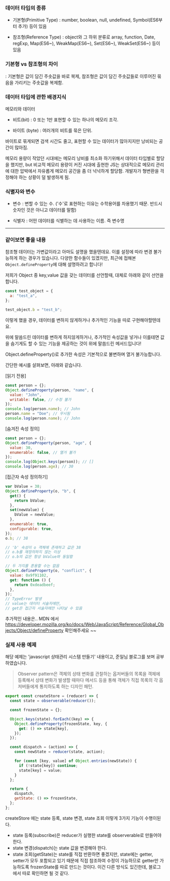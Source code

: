 ### 데이터 타입의 종류

- 기본형(Primitive Type)
  : number, boolean, null, undefined, Symbol(ES6부터 추가) 등이 있음

- 참조형(Reference Type)
  : object와 그 하위 분류로 array, function, Date, regExp, Map(ES6~), WeakMap(ES6~), Set(ES6~), WeakSet(ES6~) 등이 있음

### 기본형 vs 참조형의 차이

: 기본형은 값이 담긴 주솟값을 바로 복제, 참조형은 값이 담긴 주솟값들로 이루어진 묶음을 가리키는 주솟값을 복제함.

### 데이터 타입에 관한 배경지식

메모리와 데이터 <br>

- 비트(bit) : 0 또는 1만 표현할 수 있는 하나의 메모리 조각.

- 바이트 (byte) : 여러개의 비트를 묶은 단위. <br>

바이트로 묶게되면 검색 시간도 줄고, 표현할 수 있는 데이터가 많아지지만 낭비되는 공간이 많아짐.

메모리 용량이 작았던 시대에는 메모리 낭비를 최소화 하기위해서 데이터 타입별로 할당을 했지만,
but 비교적 메모리 용량이 커진 시대에 출현한 JS는 상대적으로 메모리 관리에 대한 압박에서 자유롭게 메모리 공간을 좀 더 넉넉하게 할당함. 개발자가 형변환을 걱정해야 하는 상황이 덜 발생하게 됨.

### 식별자와 변수

- 변수
  : 변할 수 있는 수. ('수'로 표현하는 이유는 수학용어를 차용했기 때문. 반드시 숫자인 것은 아니고 데이터를 말함)

- 식별자
  : 어떤 데이터를 식별하는 데 사용하는 이름. 즉 변수명

---

### 같이보면 좋을 내용

참조형 데이터는 가변값이라고 아마도 설명을 했을텐데요. 이를 설정에 따라 변경 불가능하게 하는 경우가 있습니다.
다양한 함수들이 있겠지만, 최근에 접해본 `Object.defineProperty`에 대해 설명하려고 합니다!

저희가 Object 중 key,value 값을 갖는 데이터를 선언할때, 대체로 아래와 같이 선언을 합니다.

```javascript
const test_object = {
  a: "test_a",
};

test_object.b = "test_b";
```

이렇게 했을 경우, 데이터를 변하지 않게하거나 추가적인 기능을 따로 구현해야할텐데요.

위에 말씀드린 데이터를 변하게 하지않게하거나, 추가적인 속성값을 넣거나 이를테면 값을 숨기게도 할 수 있는 기능을 제공하는 것이 위에 말씀드린 메서드입니다!

Object.defineProperty()로 추가한 속성은 기본적으로 불변하며 열거 불가능합니다.

간단한 예시를 살펴보면, 아래와 같습니다.

[읽기 전용]

```javascript
const person = {};
Object.defineProperty(person, "name", {
  value: "John",
  writable: false, // 수정 불가
});
console.log(person.name); // John
person.name = "Doe"; // 무시됨
console.log(person.name); // John
```

[숨겨진 속성 정의]

```javascript
const person = {};
Object.defineProperty(person, "age", {
  value: 30,
  enumerable: false, // 열거 불가
});
console.log(Object.keys(person)); // []
console.log(person.age); // 30
```

[접근자 속성 정의하기]

```javascript
var bValue = 38;
Object.defineProperty(o, "b", {
  get() {
    return bValue;
  },
  set(newValue) {
    bValue = newValue;
  },
  enumerable: true,
  configurable: true,
});
o.b; // 38

// 'b' 속성이 o 객체에 존재하고 값은 38
// o.b를 재정의하지 않는 이상
// o.b의 값은 항상 bValue와 동일함
```

```javascript
// 두 가지를 혼용할 수는 없음
Object.defineProperty(o, "conflict", {
  value: 0x9f91102,
  get: function () {
    return 0xdeadbeef;
  },
});
// TypeError 발생
// value는 데이터 서술자에만,
// get은 접근자 서술자에만 나타날 수 있음
```

추가적인 내용은.. MDN 에서 https://developer.mozilla.org/ko/docs/Web/JavaScript/Reference/Global_Objects/Object/defineProperty 확인해주세요 ~~

### 실제 사용 예제

해당 예제는 'javascript 상태관리 시스템 만들기' 내용이고, 준일님 블로그를 보며 공부하였습니다.

> Observer pattern은 객체의 상태 변화를 관찰하는 옵저버들의 목록을 객체에 등록해서 상태 변화가 발생할 때마다 메서드 등을 통해 객체가 직접 목록의 각 옵저버들에게 통지하도록 하는 디자인 패턴.

```javascript
export const createStore = (reducer) => {
  const state = observerable(reducer());

  const frozenState = {};

  Object.keys(state).forEach((key) => {
    Object.defineProperty(frozenState, key, {
      get: () => state[key],
    });
  });

  const dispatch = (action) => {
    const newState = reducer(state, action);

    for (const [key, value] of Object.entries(newState)) {
      if (!state[key]) continue;
      state[key] = value;
    }
  };

  return {
    dispatch,
    getState: () => frozenState,
  };
};
```

createStore 에는 state 등록, state 변경, state 조회 이렇게 3가지 기능이 수행이된다.

- state 등록(subscribe)은 reducer가 실행한 state를 observerable로 만들어야한다.
- state 변경(dispatch)는 state 값을 변경해야 한다.
- state 조회(getState)는 state를 직접 반환하면 좋겠지만, state에는 getter, setter가 모두 포함되고 있기 때문에 직접 참조하여 수정이 가능하므로 getter만 가능하도록 frozenState를 따로 만드는 것이다. 이건 다른 방식도 있긴한데, 블로그에서 따로 확인하면 될 것 같다.
